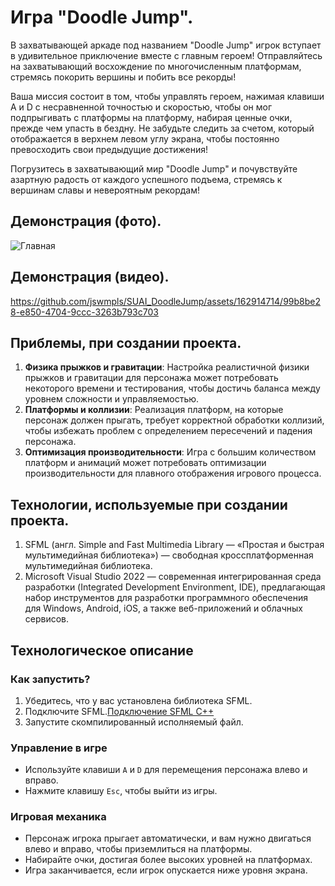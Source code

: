 # Игра "Doodle Jump".
  В захватывающей аркаде под названием "Doodle Jump" игрок вступает в удивительное приключение вместе с главным героем! Отправляйтесь на захватывающий восхождение по многочисленным платформам, стремясь покорить вершины и побить все рекорды!
  
  Ваша миссия состоит в том, чтобы управлять героем, нажимая клавиши A и D с несравненной точностью и скоростью, чтобы он мог подпрыгивать с платформы на платформу, набирая ценные очки, прежде чем упасть в бездну. Не забудьте следить за счетом, который отображается в верхнем левом углу экрана, чтобы постоянно превосходить свои предыдущие достижения!
  
  Погрузитесь в захватывающий мир "Doodle Jump" и почувствуйте азартную радость от каждого успешного подъема, стремясь к вершинам славы и невероятным рекордам!
  
## Демонстрация (фото).
![Главная](https://github.com/jswmpls/SUAI_DoodleJump/assets/162914714/7dc0a8c5-155c-40ab-ac70-1b9816606ce6)

## Демонстрация (видео).
https://github.com/jswmpls/SUAI_DoodleJump/assets/162914714/99b8be28-e850-4704-9ccc-3263b793c703 

## Приблемы, при создании проекта.
1. **Физика прыжков и гравитации**: Настройка реалистичной физики прыжков и гравитации для персонажа может потребовать некоторого времени и тестирования, чтобы достичь баланса между уровнем сложности и управляемостью.
2. **Платформы и коллизии**: Реализация платформ, на которые персонаж должен прыгать, требует корректной обработки коллизий, чтобы избежать проблем с определением пересечений и падения персонажа.
3. **Оптимизация производительности**: Игра с большим количеством платформ и анимаций может потребовать оптимизации производительности для плавного отображения игрового процесса.

## Технологии, используемые при создании проекта.
1. SFML (англ. Simple and Fast Multimedia Library — «Простая и быстрая мультимедийная библиотека») — свободная кроссплатформенная мультимедийная библиотека.
2. Microsoft Visual Studio 2022 — современная интегрированная среда разработки (Integrated Development Environment, IDE), предлагающая набор инструментов для разработки программного обеспечения для Windows, Android, iOS, а также веб-приложений и облачных сервисов.

## Технологическое описание
### Как запустить?
1. Убедитесь, что у вас установлена библиотека SFML. 
2. Подключите SFML.[Подключение SFML С++](https://www.youtube.com/watch?v=odTop02dz0o)
3. Запустите скомпилированный исполняемый файл.
   
### Управление в игре
- Используйте клавиши `A` и `D` для перемещения персонажа влево и вправо.
- Нажмите клавишу `Esc`, чтобы выйти из игры.

### Игровая механика
- Персонаж игрока прыгает автоматически, и вам нужно двигаться влево и вправо, чтобы приземлиться на платформы.
- Набирайте очки, достигая более высоких уровней на платформах.
- Игра заканчивается, если игрок опускается ниже уровня экрана.
